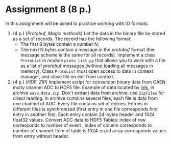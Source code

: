 # Assignment 8 (8 p.)

In this assignment will be asked to practice working with IO formats.

1. (4 p.) (_Protobuf_, _Magic methods_) Let the data in the binary file be stored as a set of records. The record has the following format:
   * The first 8 bytes contain a number N;
   * The next N bytes contain a message in the _protobuf_ format (the message scheme is the same for all records).
   Implement a class `ProtoList` in module `proto_list.py` that allows you to work with a file as a list of _protobuf_ messages (without loading all messages in memory). Class `ProtoList` must open access to data in context manager, and close file on exit from context.
2. (4 p.) (_HDF_, _ZIP_) Implement script for conversion binary data from CAEN multy channel ADC to HDF5 file. Example of data located by [link](), in archive `wave.data.zip`. Don't extract data from archive: use `ZipFiles` for direct reading. In archive contains several files, each file is data from one channel of ADC. Every file contains set of entries. Entries in different files is synchronized (first entry in one file corresponds first entry in another file). Each entry contain 24-bytes header and 1024 float32 values. Convert ADC data to HDF5 Tables: index of row corresponds to number of event , index of column corresponds to number of channel. Item of table is 1024-sized array corresponds values from entry without header.